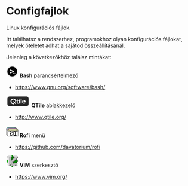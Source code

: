 # Configfajlok
Linux konfigurációs fájlok.

Itt találhatsz a rendszerhez, programokhoz olyan konfigurációs fájlokat, melyek öteletet adhat a sajátod összeállításánál.

Jelenleg a következőkhöz találsz mintákat:

<img src="./bash/img/bash.png" width="32" height="32" title="GNU Bash"/> **Bash** parancsértelmező
 - https://www.gnu.org/software/bash/

<img src="./qtile/img/qtilelogo.png" width="auto" height="32" title="QTile"/> **QTile** ablakkezelő
 - http://www.qtile.org/

<img src="./rofi/img/rofilogo.png" width="32" height="32" title="Rofi menu"/> **Rofi** menü
 - https://github.com/davatorium/rofi

<img src="./vim/img/vimlogo.png" width="32" height="32" title="ViM editor"/> **ViM** szerkesztő
 - https://www.vim.org/

